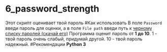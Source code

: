 # 6_password_strength
Этот скрипт оценивает твой пароль
#Как использовать
В поле `Password` введи пароль для оценки, а в поле `File path` введи путь к 
[черному списку паролей (скачай его)](https://raw.githubusercontent.com/dominictarr/random-name/master/first-names.txt) 
Программа оценит пароль от **1 до 10**.
 1 - твой пароль очень слабый, придумай другой.
 10 - твой пароль надежный.
 #Рекомендации
 **Python 3**